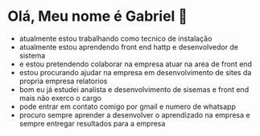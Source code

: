 # Olá, Meu nome é Gabriel 👋
- atualmente estou trabalhando como tecnico de instalação
- atualmente estou aprendendo front end hattp e desenvolvedor de sistema
- e estou pretendendo colaborar na empresa atuar na area de front end
- estou procurando ajudar na empresa em desenvolvimento de sites da propria empresa relatorios 
- bom eu já estudei analista e desenvolvimento de sisemas e front end mais não exerco o cargo 
- pode entrar em contato comigo por gmail e numero de whatsapp
- procuro sempre aprender a desenvolver o aprendizado na empresa e sempre entregar resultados para a empresa 
